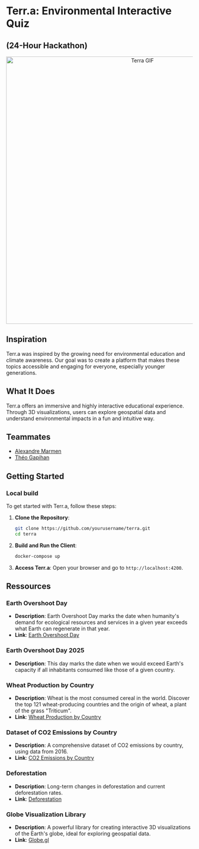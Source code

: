 # Terr.a: Environmental Interactive Quiz 
## (24-Hour Hackathon)

<div style="text-align:center;">
  <img src="./client/src/assets/terra.gif" alt="Terra GIF" style="width: 720px; height: auto;"/>
</div>


## Inspiration

Terr.a was inspired by the growing need for environmental education and climate awareness. Our goal was to create a platform that makes these topics accessible and engaging for everyone, especially younger generations.

## What It Does

Terr.a offers an immersive and highly interactive educational experience. Through 3D visualizations, users can explore geospatial data and understand environmental impacts in a fun and intuitive way.

## Teammates
- [Alexandre Marmen](https://github.com/m4rmen)
- [Théo Gapihan](https://github.com/Wirokk)
  

## Getting Started

### Local build
To get started with Terr.a, follow these steps:

1. **Clone the Repository**:
   ```bash
   git clone https://github.com/yourusername/terra.git
   cd terra
   ```

2. **Build and Run the Client**:
   ```bash
   docker-compose up
   ```

3. **Access Terr.a**:
   Open your browser and go to `http://localhost:4200`.


## Ressources

### Earth Overshoot Day

- **Description**: Earth Overshoot Day marks the date when humanity's demand for ecological resources and services in a given year exceeds what Earth can regenerate in that year.
- **Link**: [Earth Overshoot Day](https://overshoot.footprintnetwork.org/newsroom/country-overshoot-days/)

### Earth Overshoot Day 2025

- **Description**: This day marks the date when we would exceed Earth's capacity if all inhabitants consumed like those of a given country.

### Wheat Production by Country

- **Description**: Wheat is the most consumed cereal in the world. Discover the top 121 wheat-producing countries and the origin of wheat, a plant of the grass "Triticum".
- **Link**: [Wheat Production by Country](https://rankingroyals.com/agriculture/wheat-production-by-country-top-121-countries/)

### Dataset of CO2 Emissions by Country

- **Description**: A comprehensive dataset of CO2 emissions by country, using data from 2016.
- **Link**: [CO2 Emissions by Country](https://www.kaggle.com/datasets/ulrikthygepedersen/co2-emissions-by-country)

### Deforestation

- **Description**: Long-term changes in deforestation and current deforestation rates.
- **Link**: [Deforestation](https://ourworldindata.org/deforestation)

### Globe Visualization Library

- **Description**: A powerful library for creating interactive 3D visualizations of the Earth's globe, ideal for exploring geospatial data.
- **Link**: [Globe.gl](https://github.com/vasturiano/globe.gl/tree/master)

